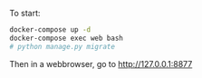 To start:
```bash
docker-compose up -d
docker-compose exec web bash
# python manage.py migrate
```

Then in a webbrowser, go to http://127.0.0.1:8877
